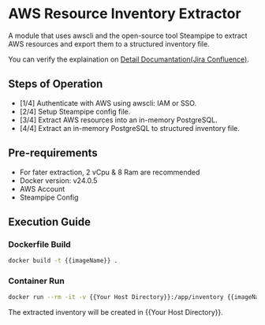 # AWS Resource Inventory Extractor 

A module that uses awscli and the open-source tool Steampipe to extract AWS resources and export them to a structured inventory file.

You can verify the explaination on [Detail Documantation(Jira Confluence)](https://hanwhavision.atlassian.net/wiki/x/T4KKK).

## Steps of Operation
- [1/4] Authenticate with AWS using awscli: IAM or SSO.
- [2/4] Setup Steampipe config file.
- [3/4] Extract AWS resources into an in-memory PostgreSQL.
- [4/4] Extract an in-memory PostgreSQL to structured inventory file.

## Pre-requirements
- For fater extraction, 2 vCpu & 8 Ram are recommended
- Docker version: v24.0.5
- AWS Account
- Steampipe Config

## Execution Guide
### Dockerfile Build
```bash
docker build -t {{imageName}} .
```
### Container Run
```bash
docker run --rm -it -v {{Your Host Directory}}:/app/inventory {{imageName}} sh extract_inventory.sh
```

The extracted inventory will be created in {{Your Host Directory}}.
